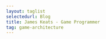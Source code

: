 ```yaml
---
layout: taglist
selectedurl: Blog
title: James Keats - Game Programmer
tag: game-architecture
---
```

